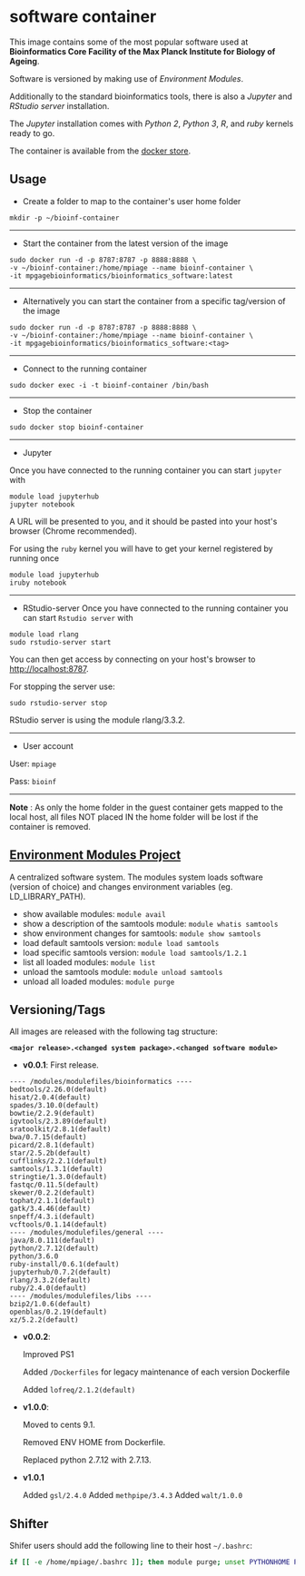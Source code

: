 # software container

This image contains some of the most popular software used at **Bioinformatics Core Facility of the Max Planck Institute for Biology of Ageing**.

Software is versioned by making use of *Environment Modules*.

Additionally to the standard bioinformatics tools, there is also a *Jupyter* and *RStudio server*  installation.  

The *Jupyter* installation comes with *Python 2*, *Python 3*, *R*, and *ruby* kernels ready to go.

The container is available from the [docker store](https://store.docker.com/community/images/mpgagebioinformatics/bioinformatics_software).

## Usage
* Create a folder to map to the container's user home folder
```
mkdir -p ~/bioinf-container
```
----
* Start the container from the latest version of the image
```
sudo docker run -d -p 8787:8787 -p 8888:8888 \
-v ~/bioinf-container:/home/mpiage --name bioinf-container \
-it mpgagebioinformatics/bioinformatics_software:latest
```
----
* Alternatively you can start the container from a specific tag/version of the image
```
sudo docker run -d -p 8787:8787 -p 8888:8888 \
-v ~/bioinf-container:/home/mpiage --name bioinf-container \
-it mpgagebioinformatics/bioinformatics_software:<tag>
```
----
* Connect to the running container
```
sudo docker exec -i -t bioinf-container /bin/bash
```
----
* Stop the container
```
sudo docker stop bioinf-container
```
----
* Jupyter

Once you have connected to the running container you can start `jupyter` with
```
module load jupyterhub
jupyter notebook
```
A URL will be presented to you, and it should be pasted into your host's browser (Chrome  recommended).

For using the `ruby` kernel you will have to get your kernel registered by running once 
```
module load jupyterhub
iruby notebook
```
----
* RStudio-server
Once you have connected to the running container you can start `Rstudio server` with
```
module load rlang
sudo rstudio-server start
```
You can then get access by connecting on your host's browser to [http://localhost:8787](http://localhost:8787).

For stopping the server use:
```
sudo rstudio-server stop
```
RStudio server is using the module rlang/3.3.2. 

----
* User account

User: `mpiage`

Pass: `bioinf`

----
**Note** : As only the home folder in the guest container gets mapped to the local host, all files NOT placed IN the home folder will be lost if the container is removed.

## [Environment Modules Project](http://modules.sourceforge.net)
A centralized software system.
The modules system loads software (version of choice) and changes environment 
variables (eg. LD_LIBRARY_PATH).
* show available modules: 
`module avail`	
* show a description of the samtools module: 
`module whatis samtools` 
* show environment changes for samtools: 
`module show samtools`
* load default samtools version: 
`module load samtools`		
* load specific samtools version: 
`module load samtools/1.2.1`
* list all loaded modules: 
`module list`
* unload the samtools module: 
`module unload samtools`
* unload all loaded modules: 
`module purge`  

## Versioning/Tags

All images are released with the following tag structure:

**`<major release>.<changed system package>.<changed software module>`**

* **v0.0.1**: 
First release.
```
---- /modules/modulefiles/bioinformatics ----
bedtools/2.26.0(default)
hisat/2.0.4(default)
spades/3.10.0(default)
bowtie/2.2.9(default)
igvtools/2.3.89(default)
sratoolkit/2.8.1(default)
bwa/0.7.15(default)
picard/2.8.1(default)
star/2.5.2b(default)
cufflinks/2.2.1(default)
samtools/1.3.1(default)
stringtie/1.3.0(default)
fastqc/0.11.5(default)
skewer/0.2.2(default)
tophat/2.1.1(default)
gatk/3.4.46(default)
snpeff/4.3.i(default)
vcftools/0.1.14(default)
---- /modules/modulefiles/general ----
java/8.0.111(default)
python/2.7.12(default)
python/3.6.0
ruby-install/0.6.1(default)
jupyterhub/0.7.2(default)
rlang/3.3.2(default)
ruby/2.4.0(default)
---- /modules/modulefiles/libs ----
bzip2/1.0.6(default)
openblas/0.2.19(default) 
xz/5.2.2(default)
```

* **v0.0.2**:

  Improved PS1

  Added `/Dockerfiles` for legacy maintenance of each version Dockerfile

  Added `lofreq/2.1.2(default)`

* **v1.0.0**: 

  Moved to cents 9.1.

  Removed ENV HOME from Dockerfile.

  Replaced python 2.7.12 with 2.7.13.

* **v1.0.1**

  Added `gsl/2.4.0`
  Added `methpipe/3.4.3`
  Added `walt/1.0.0`


## Shifter

Shifer users should add the following line to their host `~/.bashrc`:

```bash
if [[ -e /home/mpiage/.bashrc ]]; then module purge; unset PYTHONHOME PYTHONUSERBASE PYTHONPATH; source /home/mpiage/.bashrc; fi
```
